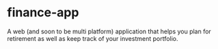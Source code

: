 # finance-app
A web (and soon to be multi platform) application that helps you plan for retirement as well as keep track of your investment portfolio.
